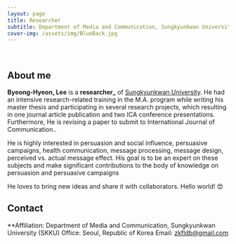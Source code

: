 ```yaml
---
layout: page
title: Researcher
subtitle: Department of Media and Communication, Sungkyunkwan University (SKKU)
cover-img: /assets/img/BlueBack.jpg
---
```


<br/>

## About me

**Byeong-Hyeon, Lee** is a **researcher_** of [Sungkyunkwan University](https://www.skku.edu). He had an intensive research-related training in the M.A. program while writing his master thesis and participating in several research projects, which resulting in one journal article publication and two ICA conference presentations. Furthermore, He is revising a paper to submit to International Journal of Communication..

He is highly interested in persuasion and social influence, persuasive campaigns, health communication, message processing, message design, perceived vs. actual message effect. His goal is to be an expert on these subjects and make significant contributions to the body of knowledge on persuasion and persuasive campaigns


He loves to bring new ideas and share it with collaborators. Hello world! &#128525;

## Contact


**Affiliation: Department of Media and Communication, Sungkyunkwan University (SKKU)
Office: Seoul, Republic of Korea
Email: zkfldb@gmail.com

